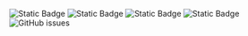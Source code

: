 ![Static Badge](https://img.shields.io/badge/blacklists-60-000000) ![Static Badge](https://img.shields.io/badge/blacklisted-2641251-cc0000) ![Static Badge](https://img.shields.io/badge/whitelisted-2245-00CC00) ![Static Badge](https://img.shields.io/badge/streaming_blacklist-28107-000000) ![GitHub issues](https://img.shields.io/github/issues/fabriziosalmi/blacklists)
